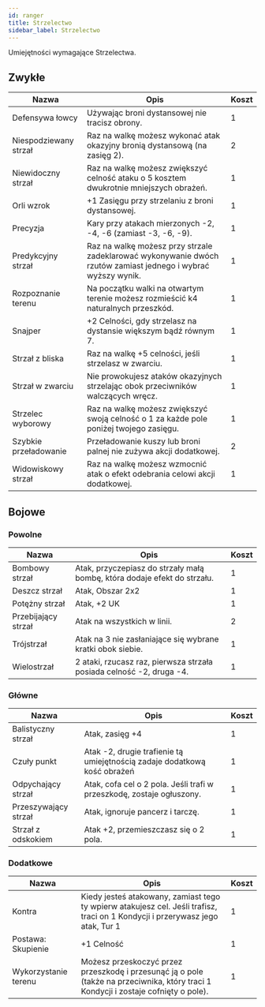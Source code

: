 ```yaml
---
id: ranger
title: Strzelectwo
sidebar_label: Strzelectwo
---
```


Umiejętności wymagające Strzelectwa.

## Zwykłe
| Nazwa | Opis | Koszt |
|-------|------|-------|
| Defensywa łowcy | Używając broni dystansowej nie tracisz obrony. | 1 |
| Niespodziewany strzał | Raz na walkę możesz wykonać atak okazyjny bronią dystansową (na zasięg 2). | 2 |
| Niewidoczny strzał | Raz na walkę możesz zwiększyć celność ataku o 5 kosztem dwukrotnie mniejszych obrażeń. | 1 |
| Orli wzrok | +1 Zasięgu przy strzelaniu z broni dystansowej. | 1 |
| Precyzja | Kary przy atakach mierzonych -2, -4, -6 (zamiast -3, -6, -9). | 1 |
| Predykcyjny strzał | Raz na walkę możesz przy strzale zadeklarować wykonywanie dwóch rzutów zamiast jednego i wybrać wyższy wynik. | 1 |
| Rozpoznanie terenu | Na początku walki na otwartym terenie możesz rozmieścić k4 naturalnych przeszkód. | 1 |
| Snajper | +2 Celności, gdy strzelasz na dystansie większym bądź równym 7. | 1 |
| Strzał z bliska | Raz na walkę +5 celności, jeśli strzelasz w zwarciu. | 1 |
| Strzał w zwarciu | Nie prowokujesz ataków okazyjnych strzelając obok przeciwników walczących wręcz. | 1 |
| Strzelec wyborowy | Raz na walkę możesz zwiększyć swoją celność o 1 za każde pole poniżej twojego zasięgu. | 1 |
| Szybkie przeładowanie | Przeładowanie kuszy lub broni palnej nie zużywa akcji dodatkowej. | 2 |
| Widowiskowy strzał | Raz na walkę możesz wzmocnić atak o efekt odebrania celowi akcji dodatkowej. | 1 |

## Bojowe

### Powolne
| Nazwa | Opis | Koszt |
|-------|------|-------|
| Bombowy strzał | Atak, przyczepiasz do strzały małą bombę, która dodaje efekt do strzału. | 1 |
| Deszcz strzał | Atak, Obszar 2x2 | 1 |
| Potężny strzał | Atak, +2 UK | 1 |
| Przebijający strzał | Atak na wszystkich w linii. | 2 |
| Trójstrzał | Atak na 3 nie zasłaniające się wybrane kratki obok siebie. | 1 |
| Wielostrzał | 2 ataki, rzucasz raz, pierwsza strzała posiada celność -2, druga -4. | 1 |

### Główne
| Nazwa | Opis | Koszt |
|-------|------|-------|
| Balistyczny strzał | Atak, zasięg +4 | 1 |
| Czuły punkt | Atak -2, drugie trafienie tą umiejętnością zadaje dodatkową kość obrażeń | 1 |
| Odpychający strzał | Atak, cofa cel o 2 pola. Jeśli trafi w przeszkodę, zostaje ogłuszony. | 1 |
| Przeszywający strzał | Atak, ignoruje pancerz i tarczę. | 1 |
| Strzał z odskokiem | Atak +2, przemieszczasz się o 2 pola. | 1 |

### Dodatkowe
| Nazwa | Opis | Koszt |
|-------|------|-------|
| Kontra | Kiedy jesteś atakowany, zamiast tego ty wpierw atakujesz cel. Jeśli trafisz, traci on 1 Kondycji i przerywasz jego atak, Tur 1 | 1 |
| Postawa: Skupienie | +1 Celność | 1 |
| Wykorzystanie terenu | Możesz przeskoczyć przez przeszkodę i przesunąć ją o pole (także na przeciwnika, który traci 1 Kondycji i zostaje cofnięty o pole). | 1 |